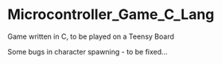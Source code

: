 # Microcontroller_Game_C_Lang

Game written in C, to be played on a Teensy Board

Some bugs in character spawning - to be fixed...